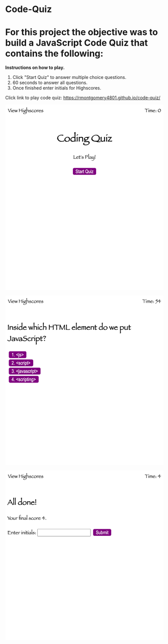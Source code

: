 # Code-Quiz

# For this project the objective was to build a JavaScript Code Quiz that contains the following:

**Instructions on how to play.**
1. Click "Start Quiz" to answer multiple choice questions.
2. 60 seconds to answer all questions.
3. Once finished enter initials for Highscores.


Click link to play code quiz: https://rmontgomery4801.github.io/code-quiz/

![Screenshot 1](Assets/1.html.png)

![Screenshot 2](Assets/2.png)

![Screenshot 3](Assets/3.png)